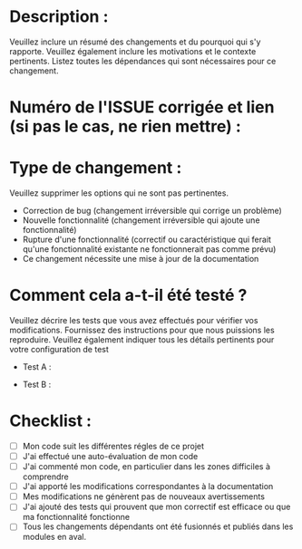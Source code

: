 # Description :

Veuillez inclure un résumé des changements et du pourquoi qui s'y rapporte. Veuillez également inclure les motivations et le contexte pertinents. Listez toutes les dépendances qui sont nécessaires pour ce changement.

# Numéro de l'ISSUE corrigée et lien (si pas le cas, ne rien mettre) :


# Type de changement :

Veuillez supprimer les options qui ne sont pas pertinentes.

- Correction de bug (changement irréversible qui corrige un problème)
- Nouvelle fonctionnalité (changement irréversible qui ajoute une fonctionnalité)
- Rupture d'une fonctionnalité (correctif ou caractéristique qui ferait qu'une fonctionnalité existante ne fonctionnerait pas comme prévu)
- Ce changement nécessite une mise à jour de la documentation

# Comment cela a-t-il été testé ?

Veuillez décrire les tests que vous avez effectués pour vérifier vos modifications. Fournissez des instructions pour que nous puissions les reproduire. Veuillez également indiquer tous les détails pertinents pour votre configuration de test

- Test A :


- Test B :



# Checklist :

- [ ] Mon code suit les différentes régles de ce projet
- [ ] J'ai effectué une auto-évaluation de mon code
- [ ] J'ai commenté mon code, en particulier dans les zones difficiles à comprendre
- [ ] J'ai apporté les modifications correspondantes à la documentation
- [ ] Mes modifications ne génèrent pas de nouveaux avertissements
- [ ] J'ai ajouté des tests qui prouvent que mon correctif est efficace ou que ma fonctionnalité fonctionne
- [ ] Tous les changements dépendants ont été fusionnés et publiés dans les modules en aval.

